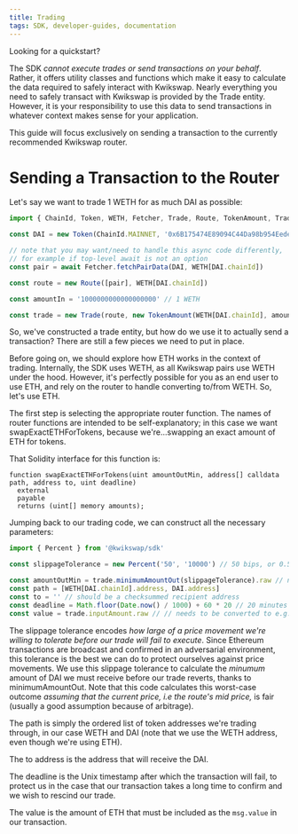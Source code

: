 ```yaml
---
title: Trading
tags: SDK, developer-guides, documentation
---
```


Looking for a <Link to='/docs/v1/javascript-SDK/quick-start'>quickstart</Link>?

The SDK _cannot execute trades or send transactions on your behalf_. Rather, it offers utility classes and functions which make it easy to calculate the data required to safely interact with Kwikswap. Nearly everything you need to safely transact with Kwikswap is provided by the <Link to='/docs/v1/SDK/trade'>Trade</Link> entity. However, it is your responsibility to use this data to send transactions in whatever context makes sense for your application.

This guide will focus exclusively on sending a transaction to the <Link to='/docs/v1/smart-contracts/router02'>currently recommended Kwikswap router</Link>.

# Sending a Transaction to the Router

Let's say we want to trade 1 WETH for as much DAI as possible:

```typescript
import { ChainId, Token, WETH, Fetcher, Trade, Route, TokenAmount, TradeType } from '@kwikswap/sdk'

const DAI = new Token(ChainId.MAINNET, '0x6B175474E89094C44Da98b954EedeAC495271d0F', 18)

// note that you may want/need to handle this async code differently,
// for example if top-level await is not an option
const pair = await Fetcher.fetchPairData(DAI, WETH[DAI.chainId])

const route = new Route([pair], WETH[DAI.chainId])

const amountIn = '1000000000000000000' // 1 WETH

const trade = new Trade(route, new TokenAmount(WETH[DAI.chainId], amountIn), TradeType.EXACT_INPUT)
```

So, we've constructed a trade entity, but how do we use it to actually send a transaction? There are still a few pieces we need to put in place.

Before going on, we should explore how ETH works in the context of trading. Internally, the SDK uses WETH, as all Kwikswap pairs use WETH under the hood. However, it's perfectly possible for you as an end user to use ETH, and rely on the router to handle converting to/from WETH. So, let's use ETH.

The first step is selecting the appropriate router function. The names of router functions are intended to be self-explanatory; in this case we want <Link to='/docs/v1/smart-contracts/router02/#swapexactethfortokens'>swapExactETHForTokens</Link>, because we're...swapping an exact amount of ETH for tokens.

That Solidity interface for this function is:

```solidity
function swapExactETHForTokens(uint amountOutMin, address[] calldata path, address to, uint deadline)
  external
  payable
  returns (uint[] memory amounts);
```

Jumping back to our trading code, we can construct all the necessary parameters:

```typescript
import { Percent } from '@kwikswap/sdk'

const slippageTolerance = new Percent('50', '10000') // 50 bips, or 0.50%

const amountOutMin = trade.minimumAmountOut(slippageTolerance).raw // needs to be converted to e.g. hex
const path = [WETH[DAI.chainId].address, DAI.address]
const to = '' // should be a checksummed recipient address
const deadline = Math.floor(Date.now() / 1000) + 60 * 20 // 20 minutes from the current Unix time
const value = trade.inputAmount.raw // // needs to be converted to e.g. hex
```

The slippage tolerance encodes _how large of a price movement we're willing to tolerate before our trade will fail to execute_. Since Ethereum transactions are broadcast and confirmed in an adversarial environment, this tolerance is the best we can do to protect ourselves against price movements. We use this slippage tolerance to calculate the _minumum_ amount of DAI we must receive before our trade reverts, thanks to <Link to='/docs/v1/SDK/trade/#minimumamountout-since-204'>minimumAmountOut</Link>. Note that this code calculates this worst-case outcome _assuming that the current price, i.e the route's mid price,_ is fair (usually a good assumption because of arbitrage).

The path is simply the ordered list of token addresses we're trading through, in our case WETH and DAI (note that we use the WETH address, even though we're using ETH). 

The to address is the address that will receive the DAI.

The deadline is the Unix timestamp after which the transaction will fail, to protect us in the case that our transaction takes a long time to confirm and we wish to rescind our trade.

The value is the amount of ETH that must be included as the `msg.value` in our transaction.
